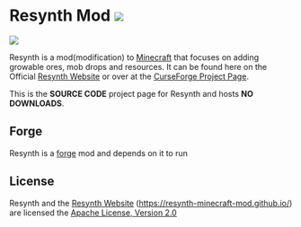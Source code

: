 # Resynth Mod ![](http://cf.way2muchnoise.eu/full_303846_downloads.svg)
![](https://resynth-minecraft-mod.github.io/images/title.png)

Resynth is a mod(modification) to [Minecraft](https://minecraft.net/) that
focuses on adding growable ores, mob drops and resources. It can be found
here on the Official [Resynth Website](https://resynth-minecraft-mod.github.io/)
or over at the [CurseForge Project Page](https://minecraft.curseforge.com/projects/resynth).

This is the **SOURCE CODE** project page for Resynth and hosts **NO DOWNLOADS**.

## Forge
Resynth is a [forge](http://files.minecraftforge.net/) mod and depends on it to run

## License
Resynth and the [Resynth Website](https://resynth-minecraft-mod.github.io/) (https://resynth-minecraft-mod.github.io/) are licensed the [Apache License, Version 2.0](https://www.apache.org/licenses/LICENSE-2.0)
